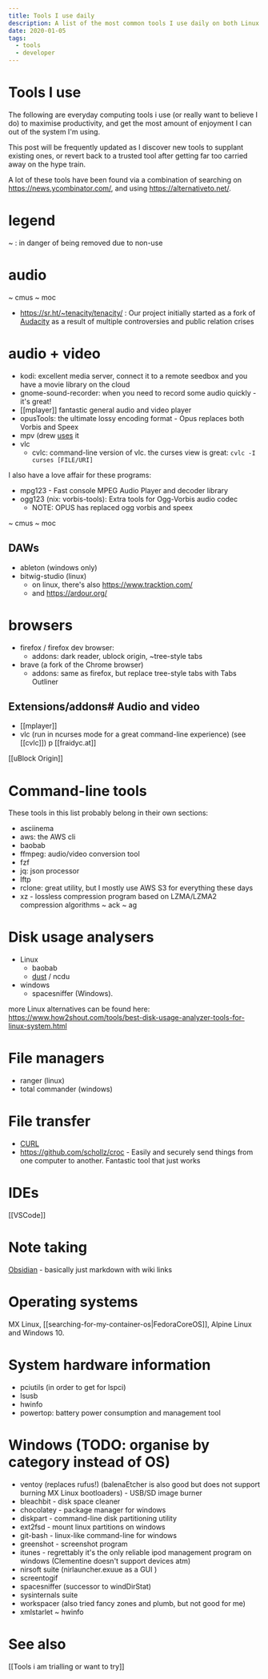 ```yaml
---
title: Tools I use daily
description: A list of the most common tools I use daily on both Linux and Windows, from command-line utilities to browser extensions
date: 2020-01-05
tags:
  - tools
  - developer
---
```


# Tools I use
The following are everyday computing tools i use (or really want to believe I do) to maximise productivity, and get the most amount of enjoyment I can out of the system I'm using.

This post will be frequently updated as I discover new tools to supplant existing ones, or revert back to a trusted tool after getting far too carried away on the hype train.

A lot of these tools have been found via a combination of searching on https://news.ycombinator.com/, and using https://alternativeto.net/.

# legend
~ : in danger of being removed due to non-use

# audio

~ cmus
~ moc

- https://sr.ht/~tenacity/tenacity/ : Our project initially started as a fork of [Audacity](https://audacityteam.org) as a result of multiple controversies and public relation crises

# audio + video
- kodi: excellent media server, connect it to a remote seedbox and you have a movie library on the cloud
- gnome-sound-recorder: when you need to record some audio quickly - it's great!
- [[mplayer]] fantastic general audio and video player
- opusTools: the ultimate lossy encoding format - Opus replaces both Vorbis and Speex
- mpv (drew [uses](https://drewdevault.com/2020/12/12/Shell-literacy.html) it
- vlc
	- cvlc: command-line version of vlc. the curses view is great: `cvlc -I curses [FILE/URI]`

I also have a love affair for these programs:
- mpg123 - Fast console MPEG Audio Player and decoder library
- ogg123 (nix: vorbis-tools): Extra tools for Ogg-Vorbis audio codec
	- NOTE: OPUS has replaced ogg vorbis and speex

~ cmus
~ moc

## DAWs

- ableton (windows only)
- bitwig-studio (linux)
	- on linux, there's also https://www.tracktion.com/
	- and https://ardour.org/

# browsers
- firefox / firefox dev browser:
    - addons: dark reader, ublock origin, ~tree-style tabs
- brave (a fork of the Chrome browser)
    - addons: same as firefox, but replace tree-style tabs with Tabs Outliner

## Extensions/addons# Audio and video
- [[mplayer]]
- vlc (run in ncurses mode for a great command-line experience) (see [[cvlc]]) p
[[fraidyc.at]]

[[uBlock Origin]]

# Command-line tools
These tools in this list probably belong in their own sections:
- asciinema
- aws: the AWS cli
- baobab
- ffmpeg: audio/video conversion tool
- fzf
- jq: json processor
- lftp
- rclone: great utility, but I mostly use AWS S3 for everything these days
- xz - lossless compression program based on LZMA/LZMA2 compression algorithms
~ ack
~ ag


# Disk usage analysers
- Linux
	- baobab
	- [dust](https://github.com/bootandy/dust) / ncdu
- windows
	- spacesniffer (Windows).

more Linux alternatives can be found here: https://www.how2shout.com/tools/best-disk-usage-analyzer-tools-for-linux-system.html

# File managers
- ranger (linux)
- total commander (windows)

# File transfer

- [CURL](CURL.md)
- https://github.com/schollz/croc - Easily and securely send things from one computer to another. Fantastic tool that just works



# IDEs
[[VSCode]]

# Note taking
[Obsidian](https://obsidian.md/) - basically just markdown with wiki links

# Operating systems
MX Linux, [[searching-for-my-container-os|FedoraCoreOS]], Alpine Linux and Windows 10. 

# System hardware information
- pciutils (in order to get for lspci)
- lsusb
- hwinfo
- powertop: battery power consumption and management tool



# Windows (TODO: organise by category instead of OS)

- ventoy (replaces rufus!) (balenaEtcher is also good but does not support burning MX Linux bootloaders) - USB/SD image burner
- bleachbit - disk space cleaner
- chocolatey - package manager for windows
- diskpart - command-line disk partitioning utility
- ext2fsd - mount linux partitions on windows
- git-bash - linux-like command-line for windows
- greenshot - screenshot program
- itunes - regrettably it's the only reliable ipod management program on windows (Clementine doesn't support devices atm)
- nirsoft suite (nirlauncher.exuue as a GUI )
- screentogif
- spacesniffer (successor to windDirStat)
- sysinternals suite
- workspacer (also tried fancy zones and plumb, but not good for me)
- xmlstarlet
~ hwinfo

# See also
[[Tools i am trialling or want to try]]